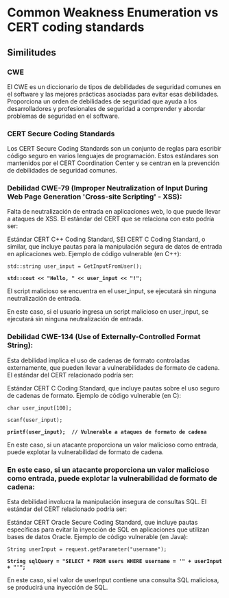 # Common Weakness Enumeration vs CERT coding standards

## Similitudes

### CWE
El CWE es un diccionario de tipos de debilidades de seguridad comunes en el software y las mejores prácticas asociadas para evitar esas debilidades. Proporciona un orden de debilidades de seguridad que ayuda a los desarrolladores y profesionales de seguridad a comprender y abordar problemas de seguridad en el software.

### CERT Secure Coding Standards
Los CERT Secure Coding Standards son un conjunto de reglas para escribir código seguro en varios lenguajes de programación. Estos estándares son mantenidos por el CERT Coordination Center y se centran en la prevención de debilidades de seguridad comunes.

### Debilidad CWE-79 (Improper Neutralization of Input During Web Page Generation 'Cross-site Scripting' - XSS):
Falta de neutralización de entrada en aplicaciones web, lo que puede llevar a ataques de XSS. El estándar del CERT que se relaciona con esto podría ser:

Estándar CERT C++ Coding Standard, SEI CERT C Coding Standard, o similar, que incluye pautas para la manipulación segura de datos de entrada en aplicaciones web.
Ejemplo de código vulnerable (en C++):

`std::string user_input = GetInputFromUser();`

**`std::cout << "Hello, " << user_input << "!";`**

El script malicioso se encuentra en el user_input, se ejecutará sin ninguna neutralización de entrada.

En este caso, si el usuario ingresa un script malicioso en user_input, se ejecutará sin ninguna neutralización de entrada.

### Debilidad CWE-134 (Use of Externally-Controlled Format String):
Esta debilidad implica el uso de cadenas de formato controladas externamente, que pueden llevar a vulnerabilidades de formato de cadena. El estándar del CERT relacionado podría ser:

Estándar CERT C Coding Standard, que incluye pautas sobre el uso seguro de cadenas de formato.
Ejemplo de código vulnerable (en C):

`char user_input[100];`

`scanf(user_input);`

**`printf(user_input);  // Vulnerable a ataques de formato de cadena`**

En este caso, si un atacante proporciona un valor malicioso como entrada, puede explotar la vulnerabilidad de formato de cadena.

### En este caso, si un atacante proporciona un valor malicioso como entrada, puede explotar la vulnerabilidad de formato de cadena:
Esta debilidad involucra la manipulación insegura de consultas SQL. El estándar del CERT relacionado podría ser:

Estándar CERT Oracle Secure Coding Standard, que incluye pautas específicas para evitar la inyección de SQL en aplicaciones que utilizan bases de datos Oracle.
Ejemplo de código vulnerable (en Java):

`String userInput = request.getParameter("username");`

**`String sqlQuery = "SELECT * FROM users WHERE username = '" + userInput + "'";`**

En este caso, si el valor de userInput contiene una consulta SQL maliciosa, se producirá una inyección de SQL.